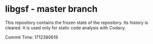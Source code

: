 # libgsf - master branch

This repository contains the frozen state of the repository.
Its history is cleared. It is used only for static code
analysis with Codacy.

Commit Time: 1712380619
